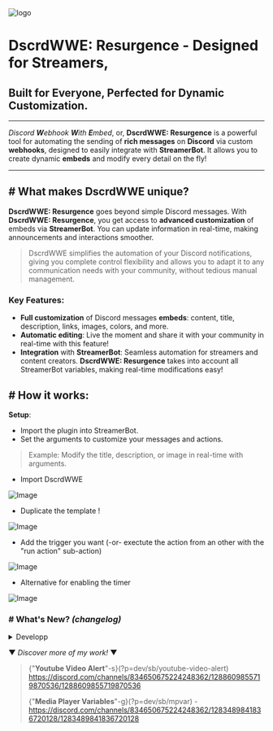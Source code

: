 <div class="center icon"><img src="http://www.image-heberg.fr/files/1754047229125919825.png" alt="logo" title="logo"></div>
<div class="center">

# DscrdWWE: Resurgence - Designed for Streamers,
## Built for Everyone, Perfected for Dynamic Customization.
</div>

***

*Discord **W**ebhook **W**ith **E**mbed*, or, **DscrdWWE: Resurgence** is a powerful tool for automating the sending of **rich messages** on **Discord** via custom **webhooks**, designed to easily integrate with **StreamerBot**. It allows you to create dynamic **embeds** and modify every detail on the fly!

---

## \# What makes DscrdWWE unique?
**DscrdWWE: Resurgence** goes beyond simple Discord messages. With **DscrdWWE: Resurgence**, you get access to **advanced customization** of embeds via **StreamerBot**. You can update information in real-time, making announcements and interactions smoother.

> DscrdWWE simplifies the automation of your Discord notifications, giving you complete control flexibility and allows you to adapt it to any communication needs with your community, without tedious manual management.

### Key Features:
* **Full customization** of Discord messages **embeds**: content, title, description, links, images, colors, and more.
* **Automatic editing**: Live the moment and share it with your community in real-time with this feature!
* **Integration** with **StreamerBot**: Seamless automation for streamers and content creators. **DscrdWWE: Resurgence** takes into account all StreamerBot variables, making real-time modifications easy!

## \# How it works:
**Setup**:
* Import the plugin into StreamerBot.
* Set the arguments to customize your messages and actions.
> Example: Modify the title, description, or image in real-time with arguments.
- Import DscrdWWE

![Image](http://www.image-heberg.fr/files/17540526602619368555.png "step 1")
- Duplicate the template !

![Image](http://www.image-heberg.fr/files/17540463273985177299.png "step 2")
- Add the trigger you want (-or- exectute the action from an other with the "run action" sub-action)

![Image](http://www.image-heberg.fr/files/17540463583707487297.png "step 3")
- Alternative for enabling the timer

![Image](http://www.image-heberg.fr/files/17540463862816611924.png "step 4")

### \# What's New? *(changelog)*
<details> <summary>Developp</summary>

```changelog
[24.10.24] # DscrdWWE: Resurgence (BETA-1.8) (public release)
* Changed: Improved code
* Changed: Enhanced Logs
+ Added: Real-time embed updates
+ Added: Call-to-action button! (Fake)
+ Added: Script to delete the webhook
- Removed: Herobrine

[10.10.24] # DscrdWWE: Resurgence (BETA-1.3) (Only on demand)
* Changed: Complete code overhaul and full integration with StreamerBot
+ Added: Advanced embed customization
+ Added: Message ID retrieval (no use)
+ Added: Custom logs for better troubleshooting
- Removed: External .json file used by streamer.bot on the computer
- Removed: Annoying logs
- Removed: Herobrine

[-----]

[25.08.24] # DiscordWWE (v2.5)
* Changed: Code refinement
- Removed: Herobrine

[31.08.24] # DiscordWWE (v2.3)
+ Added: Support for some StreamerBot Variables
- Removed: Herobrine

[25.08.24] # DiscordWebhookWithEmbed (v1) - Initial release!
```

</details>

▼ *Discover more of my work!* ▼
> {"**Youtube Video Alert**"-s}(?p=dev/sb/youtube-video-alert) https://discord.com/channels/834650675224248362/1288609855719870536/1288609855719870536
>
> {"**Media Player Variables**"-g}(?p=dev/sb/mpvar) - https://discord.com/channels/834650675224248362/1283489841836720128/1283489841836720128

